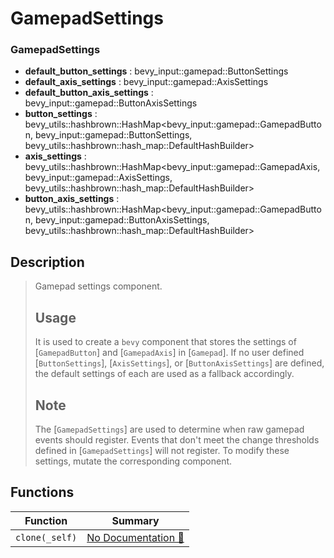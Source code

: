 # GamepadSettings

### GamepadSettings

- **default\_button\_settings** : bevy\_input::gamepad::ButtonSettings
- **default\_axis\_settings** : bevy\_input::gamepad::AxisSettings
- **default\_button\_axis\_settings** : bevy\_input::gamepad::ButtonAxisSettings
- **button\_settings** : bevy\_utils::hashbrown::HashMap<bevy\_input::gamepad::GamepadButton, bevy\_input::gamepad::ButtonSettings, bevy\_utils::hashbrown::hash\_map::DefaultHashBuilder>
- **axis\_settings** : bevy\_utils::hashbrown::HashMap<bevy\_input::gamepad::GamepadAxis, bevy\_input::gamepad::AxisSettings, bevy\_utils::hashbrown::hash\_map::DefaultHashBuilder>
- **button\_axis\_settings** : bevy\_utils::hashbrown::HashMap<bevy\_input::gamepad::GamepadButton, bevy\_input::gamepad::ButtonAxisSettings, bevy\_utils::hashbrown::hash\_map::DefaultHashBuilder>

## Description

>  Gamepad settings component.
> 
>  ## Usage
> 
>  It is used to create a `bevy` component that stores the settings of [`GamepadButton`] and [`GamepadAxis`] in [`Gamepad`].
>  If no user defined [`ButtonSettings`], [`AxisSettings`], or [`ButtonAxisSettings`]
>  are defined, the default settings of each are used as a fallback accordingly.
> 
>  ## Note
> 
>  The [`GamepadSettings`] are used to determine when raw gamepad events
>  should register. Events that don't meet the change thresholds defined in [`GamepadSettings`]
>  will not register. To modify these settings, mutate the corresponding component.

## Functions

| Function | Summary |
| --- | --- |
| `clone(_self)` | [No Documentation 🚧](./gamepadsettings/clone.md) |